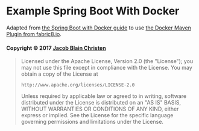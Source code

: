 #   Example Spring Boot With Docker

Adapted from [the Spring Boot with Docker guide](https://spring.io/guides/gs/spring-boot-docker/) to use [the Docker Maven Plugin from fabric8.io](https://github.io/fabric8io/docker-maven-plugin).

#### Copyright &copy; 2017 [Jacob Blain Christen](https://github.com/dweomer)

> Licensed under the Apache License, Version 2.0 (the "License");
> you may not use this file except in compliance with the License.
> You may obtain a copy of the License at
>
>     http://www.apache.org/licenses/LICENSE-2.0
>
> Unless required by applicable law or agreed to in writing, software
> distributed under the License is distributed on an "AS IS" BASIS,
> WITHOUT WARRANTIES OR CONDITIONS OF ANY KIND, either express or implied.
> See the License for the specific language governing permissions and
> limitations under the License.
